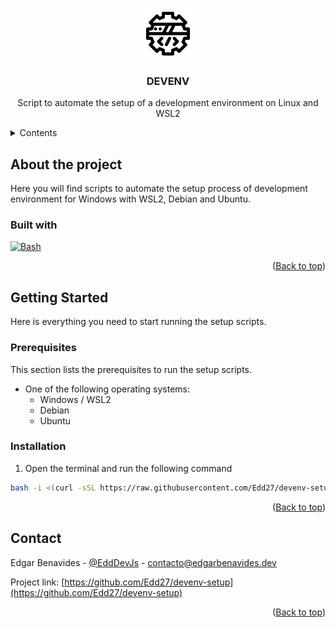 <a id="readme-top"></a>

<!-- PROJECT LOGO -->
<br />
<div align="center">
  <a href="https://github.com/Edd27/devenv-setup">
    <img src="images/logo.png" alt="Logo" width="80" height="80">
  </a>

<h3 align="center">DEVENV</h3>

  <p align="center">
    Script to automate the setup of a development environment on Linux and WSL2
  </p>
</div>

<!-- TABLE OF CONTENTS -->
<details>
  <summary>Contents</summary>
  <ol>
    <li>
      <a href="#about-the-project">About</a>
      <ul>
        <li><a href="#built-with">Built with</a></li>
      </ul>
    </li>
    <li>
      <a href="#getting-started">Getting Started</a>
      <ul>
        <li><a href="#prerequisites">Prerequisites</a></li>
        <li><a href="#installation">Installation</a></li>
      </ul>
    </li>
    <li><a href="#contact">Contact</a></li>
  </ol>
</details>

<!-- ABOUT THE PROJECT -->

## About the project

Here you will find scripts to automate the setup process of development environment for Windows with WSL2, Debian and Ubuntu.

### Built with

[![Bash](https://img.shields.io/badge/Bash-4EAA25?style=for-the-badge&logo=gnu-bash&logoColor=white)][Bash-url]

<p align="right">(<a href="#readme-top">Back to top</a>)</p>

<!-- GETTING STARTED -->

## Getting Started

Here is everything you need to start running the setup scripts.

### Prerequisites

This section lists the prerequisites to run the setup scripts.

- One of the following operating systems:
  - Windows / WSL2
  - Debian
  - Ubuntu

### Installation

1. Open the terminal and run the following command
  ```sh
  bash -i <(curl -sSL https://raw.githubusercontent.com/Edd27/devenv-setup/main/setup.sh)
  ```

<p align="right">(<a href="#readme-top">Back to top</a>)</p>

<!-- CONTACT -->

## Contact

Edgar Benavides - [@EddDevJs](https://x.com/EddDevJs) - contacto@edgarbenavides.dev

Project link: [https://github.com/Edd27/devenv-setup](https://github.com/Edd27/devenv-setup)

<p align="right">(<a href="#readme-top">Back to top</a>)</p>

<!-- MARKDOWN LINKS & IMAGES -->
<!-- https://www.markdownguide.org/basic-syntax/#reference-style-links -->

[Bash-url]: https://en.wikipedia.org/wiki/Bash_(Unix_shell)
